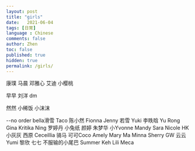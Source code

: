 ```yaml
---
layout: post
title: "girls"
date:   2021-06-04
tags: [日常]
language : Chinese
comments: false
author: Zhen
toc: false
published: true
hidden: true
permalink: /girls/
---
```


康璞
马晨
邓雅心
艾迪
小樱桃

早早
刘洋
dm

然然
小稀饭
小沫沫

--no order
bella滑雪
Taco
陈小然
Fionna
Jenny
若雪
Yuki
李昳晗
Yu Rong
Gina
Kritika
Ning
罗婷丹
小兔纸
颜婷
朱梦华
小Yvonne
Mandy
Sara
Nicole HK
小灰灰
西原
Ceceillia 骑马
可可Coco
Amely
Mary Ma
Minna
Sherry
GW
云云
Yumi
黎欣
七七 不服输的小尾巴 
Summer Keh
Lili
Meca

<!--stackedit_data:
eyJoaXN0b3J5IjpbMTAwMTg0Nzg4LDEyMjY1MzMxNzQsLTgzNT
k2OTU5NywtNzIwNDAyMTAzLDkzMDc0MjM1LDE2NzAyODM5OTQs
NDE5ODQ1MzQsLTU5Mjk3MzQ4NSwtMTAxNTUzOTU2NiwtMTAyMD
U0ODIzNV19
-->